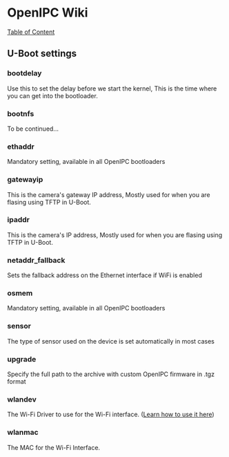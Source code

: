 # OpenIPC Wiki
[Table of Content](../README.md)

U-Boot settings
---------------

### bootdelay
Use this to set the delay before we start the kernel, This is the time where you can get into the bootloader.

### bootnfs
To be continued...

### ethaddr
Mandatory setting, available in all OpenIPC bootloaders

### gatewayip
This is the camera's gateway IP address, Mostly used for when you are flasing using TFTP in U-Boot.

### ipaddr
This is the camera's IP address, Mostly used for when you are flasing using TFTP in U-Boot.

### netaddr_fallback
Sets the fallback address on the Ethernet interface if WiFi is enabled

### osmem
Mandatory setting, available in all OpenIPC bootloaders

### sensor
The type of sensor used on the device is set automatically in most cases

### upgrade
Specify the full path to the archive with custom OpenIPC firmware in .tgz format

### wlandev
The Wi-Fi Driver to use for the Wi-Fi interface. ([Learn how to use it here](../en/wireless-settings.md))

### wlanmac
The MAC for the Wi-Fi Interface.


